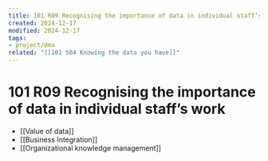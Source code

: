 ```yaml
---
title: 101 R09 Recognising the importance of data in individual staff’s work
created: 2024-12-17
modified: 2024-12-17
tags: 
- project/dma
related: "[[101 S04 Knowing the data you have]]"
---
```

# 101 R09 Recognising the importance of data in individual staff’s work
- [[Value of data]]
- [[Business Integration]]
- [[Organizational knowledge management]]